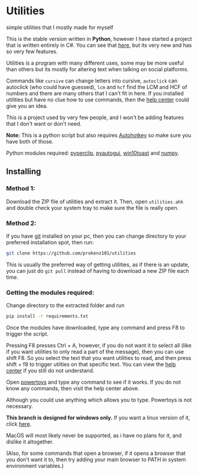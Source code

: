 # Utilities

simple utilities that I mostly made for myself

This is the stable version written in **Python**, however I have started a project that is written entirely in C#. You can see that [here](https://github.com/prokenz101/utilities-cs), but its very new and has so very few features.

Utilities is a program with many different uses, some may be more useful than others but its mostly for altering text when talking on social platforms.

Commands like `cursive` can change letters into cursive, `autoclick` can autoclick (who could have guessed), `lcm` and `hcf` find the LCM and HCF of numbers and there are many others that I can't fit in here. If you installed utilities but have no clue how to use commands, then the [help center](https://github.com/prokenz101/utilities/wiki/Help-Center-(Windows)) could give you an idea.

This is a project used by very few people, and I won't be adding features that I don't want or don't need.

**Note:** This is a python script but also requires [Autohotkey](https://autohotkey.com) so make sure you have both of those.

Python modules required: [pyperclip](https://pypi.org/project/pyperclip/), [pyautogui](https://pypi.org/project/PyAutoGUI/), [win10toast](https://pypi.org/project/win10toast/) and [numpy](https://pypi.org/project/numpy/).

## Installing
### Method 1:
Download the ZIP file of utilities and extract it.
Then, open `utilities.ahk` and double check your system tray to make sure the file is really open.

### Method 2:
If you have [git](https://git-scm.com/) installed on your pc, then you can change directory to your preferred installation spot, then run:
```bash
git clone https://github.com/prokenz101/utilities
```
This is usually the preferred way of getting utilities, as if there is an update, you can just do `git pull` instead of having to download a new ZIP file each time.

### **Getting the modules required**:
Change directory to the extracted folder and run
```bash
pip install -r requirements.txt
```

Once the modules have downloaded, type any command and press F8 to trigger the script.

Pressing F8 presses Ctrl + A, however, if you do not want it to select all (like if you want utilities to only read a part of the message), then you can use shift F8. So you select the text that you want utilities to read, and then press shift + f8 to trigger utilties on that specific text. You can view the [help center](https://github.com/prokenz101/utilities/wiki/Help-Center-(Windows)) if you still do not understand.

Open [powertoys](https://github.com/microsoft/PowerToys) and type any command to see if it works. If you do not know any commands, then visit the help center above.

Although you could use anything which allows you to type. Powertoys is not necessary.

**This branch is designed for windows only.** If you want a linux version of it, click [here](https://github.com/prokenz101/utilities/tree/linux-edition).

MacOS will most likely never be supported, as i have no plans for it, and dislike it altogether.

(Also, for some commands that open a browser, if it opens a browser that you don't want it to, then try adding your main browser to PATH in system environment variables.)
